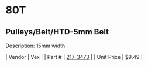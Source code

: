 # 80T
## Pulleys/Belt/HTD-5mm Belt
Description: 	15mm width 

| Vendor | Vex | 
| Part # | [217-3473](http://www.vexrobotics.com/vexpro/motion/belts-and-pulleys/htdbelts15.html) | 
| Unit Price | $9.49 | 
